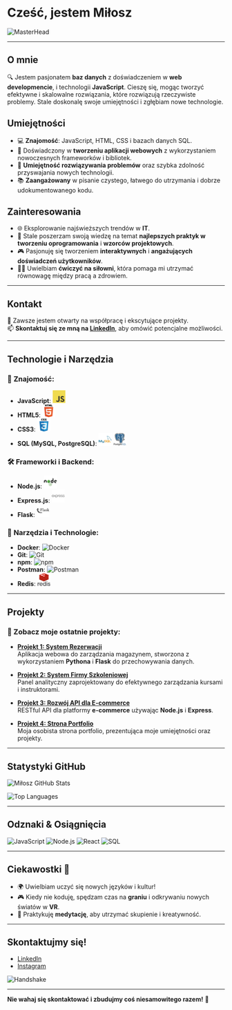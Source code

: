 # Cześć, jestem Miłosz

![MasterHead](https://user-images.githubusercontent.com/74038190/212749447-bfb7e725-6987-49d9-ae85-2015e3e7cc41.gif)

---

## O mnie
🔍 Jestem pasjonatem **baz danych** z doświadczeniem w **web developmencie**, i technologii **JavaScript**. Cieszę się, mogąc tworzyć efektywne i skalowalne rozwiązania, które rozwiązują rzeczywiste problemy. Stale doskonalę swoje umiejętności i zgłębiam nowe technologie.

## Umiejętności
- 💻 **Znajomość**: JavaScript, HTML, CSS i bazach danych SQL.
- 🌟 Doświadczony w **tworzeniu aplikacji webowych** z wykorzystaniem nowoczesnych frameworków i bibliotek.
- 🚀 **Umiejętność rozwiązywania problemów** oraz szybka zdolność przyswajania nowych technologii.
- 📚 **Zaangażowany** w pisanie czystego, łatwego do utrzymania i dobrze udokumentowanego kodu.

## Zainteresowania
- 🌐 Eksplorowanie najświeższych trendów w **IT**.
- 🧠 Stale poszerzam swoją wiedzę na temat **najlepszych praktyk w tworzeniu oprogramowania** i **wzorców projektowych**.
- 🎮 Pasjonuję się tworzeniem **interaktywnych** i **angażujących doświadczeń użytkowników**.
- 🏋️‍♂️ Uwielbiam **ćwiczyć na siłowni**, która pomaga mi utrzymać równowagę między pracą a zdrowiem.

---

## Kontakt

🤝 Zawsze jestem otwarty na współpracę i ekscytujące projekty.  
📫 **Skontaktuj się ze mną na [LinkedIn](https://www.linkedin.com/in/mi%C5%82osz-kordzi%C5%84ski-a85947254)**, aby omówić potencjalne możliwości.

---

## Technologie i Narzędzia

### 🧠 **Znajomość:**

- **JavaScript**: <img src="https://raw.githubusercontent.com/devicons/devicon/master/icons/javascript/javascript-original.svg" alt="JavaScript" width="30" height="30">
- **HTML5**: <img src="https://raw.githubusercontent.com/devicons/devicon/master/icons/html5/html5-original-wordmark.svg" alt="HTML5" width="30" height="30">
- **CSS3**: <img src="https://raw.githubusercontent.com/devicons/devicon/master/icons/css3/css3-original-wordmark.svg" alt="CSS3" width="30" height="30">
- **SQL (MySQL, PostgreSQL)**: <img src="https://raw.githubusercontent.com/devicons/devicon/master/icons/mysql/mysql-original-wordmark.svg" alt="MySQL" width="30" height="30"> <img src="https://raw.githubusercontent.com/devicons/devicon/master/icons/postgresql/postgresql-original-wordmark.svg" alt="PostgreSQL" width="30" height="30">

### 🛠 **Frameworki i Backend:**

- **Node.js**: <img src="https://raw.githubusercontent.com/devicons/devicon/master/icons/nodejs/nodejs-original-wordmark.svg" alt="Node.js" width="30" height="30">
- **Express.js**: <img src="https://raw.githubusercontent.com/devicons/devicon/master/icons/express/express-original-wordmark.svg" alt="Express" width="30" height="30">
- **Flask**: <img src="https://raw.githubusercontent.com/devicons/devicon/master/icons/flask/flask-original-wordmark.svg" alt="Flask" width="30" height="30">

### 🧰 **Narzędzia i Technologie:**

- **Docker**: ![Docker](https://img.shields.io/badge/-Docker-2496ED?style=flat&logo=docker)
- **Git**: ![Git](https://img.shields.io/badge/-Git-F05032?style=flat&logo=git)
- **npm**: ![npm](https://img.shields.io/badge/-npm-CB3837?style=flat&logo=npm)
- **Postman**: ![Postman](https://img.shields.io/badge/-Postman-FF6C37?style=flat&logo=postman)
- **Redis**: <img src="https://raw.githubusercontent.com/devicons/devicon/master/icons/redis/redis-original-wordmark.svg" alt="Redis" width="30" height="30">

---

## Projekty

### 🚀 Zobacz moje ostatnie projekty:

- **[Projekt 1: System Rezerwacji](https://github.com/milekv/system_rezerwacji)**  
  Aplikacja webowa do zarządzania magazynem, stworzona z wykorzystaniem **Pythona** i **Flask** do przechowywania danych.

- **[Projekt 2: System Firmy Szkoleniowej](https://github.com/milekv/firma-szkoleniowa)**  
  Panel analityczny zaprojektowany do efektywnego zarządzania kursami i instruktorami.

- **[Projekt 3: Rozwój API dla E-commerce](https://github.com/milekv/ecommerce-api)**  
   RESTful API dla platformy **e-commerce** używając **Node.js** i **Express**.

- **[Projekt 4: Strona Portfolio](https://github.com/milekv/milekv.github.io)**  
  Moja osobista strona portfolio, prezentująca moje umiejętności oraz projekty.

---

## Statystyki GitHub

![Miłosz GitHub Stats](https://github-readme-stats.vercel.app/api?username=milekv&show_icons=true&hide_title=true&count_private=true&theme=radical)

![Top Languages](https://github-readme-stats.vercel.app/api/top-langs/?username=milekv&layout=compact&theme=radical)

---

## Odznaki & Osiągnięcia

![JavaScript](https://img.shields.io/badge/JavaScript-ES6%20Support-yellow?style=flat&logo=javascript)
![Node.js](https://img.shields.io/badge/Node.js-14.x%20LTS-green?style=flat&logo=node.js)
![React](https://img.shields.io/badge/React-18.x-blue?style=flat&logo=react)
![SQL](https://img.shields.io/badge/MySQL-%2011.x-red?style=flat&logo=mysql)

---

## Ciekawostki 🎉

- 🌍 Uwielbiam uczyć się nowych języków i kultur!
- 🎮 Kiedy nie koduję, spędzam czas na **graniu** i odkrywaniu nowych światów w **VR**.
- 🧘 Praktykuję **medytację**, aby utrzymać skupienie i kreatywność.

---

## Skontaktujmy się!

- [LinkedIn](https://www.linkedin.com/in/mi%C5%82osz-kordzi%C5%84ski-a85947254)
- [Instagram](https://instagram.com/milekgym)

![Handshake](https://media.giphy.com/media/Lrn1k1yOyaUz0/giphy.gif)

---

**Nie wahaj się skontaktować i zbudujmy coś niesamowitego razem!** 🚀

